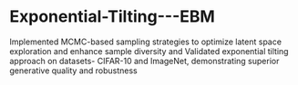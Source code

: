# Exponential-Tilting---EBM
Implemented MCMC-based sampling strategies to optimize latent space exploration and enhance sample diversity and Validated exponential tilting approach on datasets- CIFAR-10 and ImageNet, demonstrating superior generative  quality and robustness
